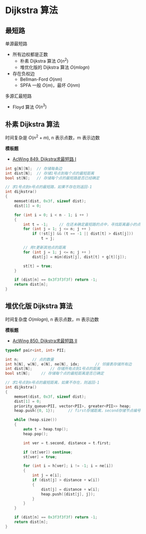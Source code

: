 # Dijkstra 算法

## 最短路

单源最短路
- 所有边权都是正数
  - 朴素 Dijkstra 算法 $O(n^2)$
  - 堆优化版的 Dijkstra 算法 $O(mlogn)$
- 存在负权边
  - Bellman-Ford $O(nm)$
  - SPFA 一般 $O(m)$，最坏 $O(nm)$

多源汇最短路
- Floyd 算法 $O(n^3)$

## 朴素 Dijkstra 算法

时间复杂是 $O(n^2+m)$, n 表示点数，m 表示边数

**模板题**
- [AcWing 849. Dijkstra求最短路 I](https://www.acwing.com/problem/content/851/)
```c++
int g[N][N];  // 存储每条边
int dist[N];  // 存储1号点到每个点的最短距离
bool st[N];   // 存储每个点的最短路是否已经确定

// 求1号点到n号点的最短路，如果不存在则返回-1
int dijkstra()
{
    memset(dist, 0x3f, sizeof dist);
    dist[1] = 0;

    for (int i = 0; i < n - 1; i ++ )
    {
        int t = -1;     // 在还未确定最短路的点中，寻找距离最小的点
        for (int j = 1; j <= n; j ++ )
            if (!st[j] && (t == -1 || dist[t] > dist[j]))
                t = j;

        // 用t更新其他点的距离
        for (int j = 1; j <= n; j ++ )
            dist[j] = min(dist[j], dist[t] + g[t][j]);

        st[t] = true;
    }

    if (dist[n] == 0x3f3f3f3f) return -1;
    return dist[n];
}
```

## 堆优化版 Dijkstra 算法

时间复杂度 $O(mlogn)$, n 表示点数，m 表示边数

**模板题**
- [AcWing 850. Dijkstra求最短路 II](https://www.acwing.com/problem/content/852/)
```c++
typedef pair<int, int> PII;

int n;      // 点的数量
int h[N], w[N], e[N], ne[N], idx;       // 邻接表存储所有边
int dist[N];        // 存储所有点到1号点的距离
bool st[N];     // 存储每个点的最短距离是否已确定

// 求1号点到n号点的最短距离，如果不存在，则返回-1
int dijkstra()
{
    memset(dist, 0x3f, sizeof dist);
    dist[1] = 0;
    priority_queue<PII, vector<PII>, greater<PII>> heap;
    heap.push({0, 1});      // first存储距离，second存储节点编号

    while (heap.size())
    {
        auto t = heap.top();
        heap.pop();

        int ver = t.second, distance = t.first;

        if (st[ver]) continue;
        st[ver] = true;

        for (int i = h[ver]; i != -1; i = ne[i])
        {
            int j = e[i];
            if (dist[j] > distance + w[i])
            {
                dist[j] = distance + w[i];
                heap.push({dist[j], j});
            }
        }
    }

    if (dist[n] == 0x3f3f3f3f) return -1;
    return dist[n];
}
```